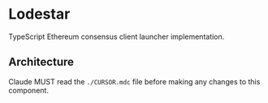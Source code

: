 # Lodestar

TypeScript Ethereum consensus client launcher implementation.

## Architecture  
Claude MUST read the `./CURSOR.mdc` file before making any changes to this component.